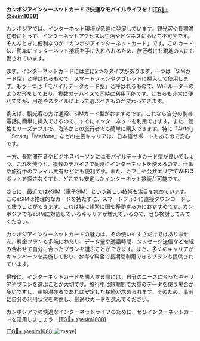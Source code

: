 **カンボジアインターネットカードで快適なモバイルライフを！[[TG💪+ @esim1088](https://t.me/s/esim1088)]**

カンボジアでは、インターネット環境が急速に発展しています。観光客や長期滞在者にとって、インターネットアクセスは生活やビジネスにおいて不可欠です。そんなときに便利なのが「カンボジアインターネットカード」です。このカードは、簡単にインターネット接続を手に入れられるため、旅行者にも現地の人にも愛されています。

まず、インターネットカードには主に2つのタイプがあります。一つは「SIMカード型」と呼ばれるもので、スマートフォンやタブレットに挿入して使用します。もう一つは「モバイルデータカード型」と呼ばれるもので、WiFiルーターのような形をしており、複数のデバイスで同時に利用可能です。どちらも非常に便利ですが、用途やスタイルによって選ぶべきものが変わってきます。

例えば、観光客の方は通常、SIMカード型がおすすめです。これなら自分の携帯電話に簡単に挿入できるので、すぐにインターネットを利用できます。また、価格もリーズナブルで、海外からの旅行者でも簡単に購入できます。特に「Airtel」「Smart」「Metfone」などの主要キャリアは、日本語サポートもあるので安心です。

一方、長期滞在者やビジネスパーソンにはモバイルデータカード型が良いでしょう。これを使うと、複数のデバイスで同時にインターネットを使えるので、仕事や旅行中のファイル共有などにも便利です。また、カフェや公共エリアでWiFiスポットを探さなくても、どこでも安定したインターネット接続が可能です。

さらに、最近ではeSIM（電子SIM）という新しい技術も注目を集めています。このeSIMは物理的なカードを持たずに、スマートフォンに直接ダウンロードして使うことができます。これは特に頻繁に国を移動する方におすすめです。カンボジアでもeSIMに対応しているキャリアが増えているので、ぜひ検討してみてください。

カンボジアインターネットカードの魅力は、その使いやすさだけではありません。料金プランも多岐にわたり、データ量や通話時間、メッセージ送信などを組み合わせて自分に合ったプランを選ぶことができます。また、多くのキャリアがキャンペーンを実施しており、お得な料金で長期間利用できるプランも提供されています。

最後に、インターネットカードを購入する際には、自分のニーズに合ったキャリアやプランを選ぶことが大切です。旅行中は短期間で大量のデータを使う場合が多いですし、長期滞在者であれば安定した接続が求められます。そのため、事前に自分の利用状況を考慮し、最適なカードを選んでください。

カンボジアでの快適なインターネットライフのために、ぜひインターネットカードを活用しましょう！[[TG💪+ @esim1088](https://t.me/s/esim1088)]

[[TG💪+ @esim1088](https://t.me/s/esim1088) ![Image](https://i.postimg.cc/Y0z9fWf4/image.png)]